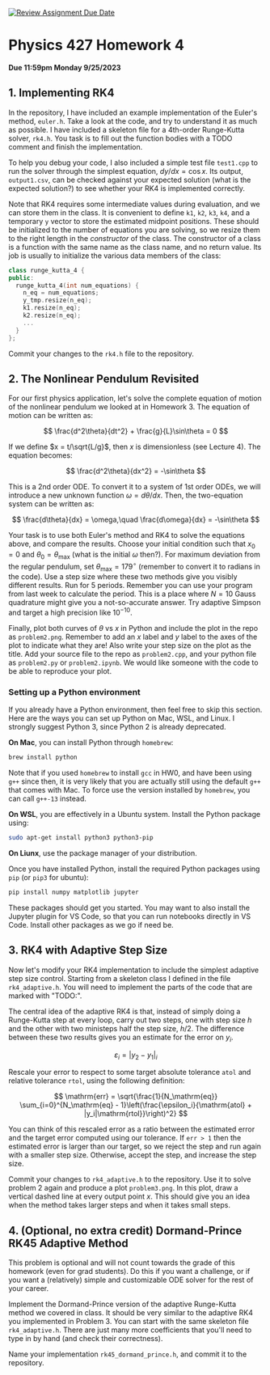 [![Review Assignment Due Date](https://classroom.github.com/assets/deadline-readme-button-24ddc0f5d75046c5622901739e7c5dd533143b0c8e959d652212380cedb1ea36.svg)](https://classroom.github.com/a/Yg33y6UU)
# Physics 427 Homework 4

__Due 11:59pm Monday 9/25/2023__

## 1. Implementing RK4

In the repository, I have included an example implementation of the Euler's
method, `euler.h`. Take a look at the code, and try to understand it as much as
possible. I have included a skeleton file for a 4th-order Runge-Kutta solver,
`rk4.h`. You task is to fill out the function bodies with a TODO comment and finish the implementation.

To help you debug your code, I also included a simple test file `test1.cpp` to
run the solver through the simplest equation, $dy/dx = \cos x$. Its output,
`output1.csv`, can be checked against your expected solution (what is the
expected solution?) to see whether your RK4 is implemented correctly.

Note that RK4 requires some intermediate values during evaluation, and we can store them in the class. It is convenient to define `k1`, `k2`, `k3`, `k4`, and a temporary `y` vector to store the estimated midpoint positions. These should be initialized to the number of equations you are solving, so we resize them to the right length in the _constructor_ of the class. The constructor of a class is a function with the same name as the class name, and no return value. Its job is usually to initialize the various data members of the class:

``` c++
class runge_kutta_4 {
public:
  runge_kutta_4(int num_equations) {
    n_eq = num_equations;
    y_tmp.resize(n_eq);
    k1.resize(n_eq);
    k2.resize(n_eq);
    ...
  }
};
```

Commit your changes to the `rk4.h` file to the repository.

## 2. The Nonlinear Pendulum Revisited

For our first physics application, let's solve the complete equation of motion of the nonlinear pendulum we looked at in Homework 3. The equation of motion can be written as:

$$
\frac{d^2\theta}{dt^2} + \frac{g}{L}\sin\theta = 0
$$

If we define $x = t/\sqrt{L/g}$, then $x$ is dimensionless (see Lecture 4). The equation becomes:

$$
\frac{d^2\theta}{dx^2} = -\sin\theta
$$

This is a 2nd order ODE. To convert it to a system of 1st order ODEs, we will introduce a new unknown function $\omega = d\theta/dx$. Then, the two-equation system can be written as:

$$
\frac{d\theta}{dx} = \omega,\quad \frac{d\omega}{dx} = -\sin\theta
$$

Your task is to use both Euler's method and RK4 to solve the equations above, and compare the results. Choose your initial condition such that $x_0 = 0$ and $\theta_0 = \theta_\mathrm{max}$ (what is the initial $\omega$ then?). For maximum deviation from the regular pendulum, set $\theta_\mathrm{max} = 179^\circ$ (remember to convert it to radians in the code). Use a step size where these two methods give you visibly different results. Run for 5 periods. Remember you can use your program from last week to calculate the period. This is a place where $N=10$ Gauss quadrature might give you a not-so-accurate answer. Try adaptive Simpson and target a high precision like $10^{-10}$.

Finally, plot both curves of $\theta$ vs $x$ in Python and include the plot in the repo as `problem2.png`. Remember to add an $x$ label and $y$ label to the axes of the plot to indicate what they are! Also write your step size on the plot as the title. Add your source file to the repo as `problem2.cpp`, and your python file as `problem2.py` or `problem2.ipynb`. We would like someone with the code to be able to reproduce your plot. 

### Setting up a Python environment

If you already have a Python environment, then feel free to skip this section. Here are the ways you can set up Python on Mac, WSL, and Linux. I strongly suggest Python 3, since Python 2 is already deprecated. 

__On Mac__, you can install Python through `homebrew`:

``` sh
brew install python
```

Note that if you used `homebrew` to install `gcc` in HW0, and have been using `g++` since then, it is very likely that you are actually still using the default `g++` that comes with Mac. To force use the version installed by `homebrew`, you can call `g++-13` instead.

__On WSL__, you are effectively in a Ubuntu system. Install the Python package using:

``` sh
sudo apt-get install python3 python3-pip
```

__On Liunx__, use the package manager of your distribution. 

Once you have installed Python, install the required Python packages using `pip` (or `pip3` for ubuntu):

``` sh
pip install numpy matplotlib jupyter
```

These packages should get you started. You may want to also install the Jupyter plugin for VS Code, so that you can run notebooks directly in VS Code. Install other packages as we go if need be.

## 3. RK4 with Adaptive Step Size

Now let's modify your RK4 implementation to include the simplest adaptive step size control. Starting from a skeleton class I defined in the file `rk4_adaptive.h`. You will need to implement the parts of the code that are marked with "TODO:". 

The central idea of the adaptive RK4 is that, instead of simply doing a Runge-Kutta step at every loop, carry out two steps, one with step size $h$ and the other with two ministeps half the step size, $h/2$. The difference between these two results gives you an estimate for the error on $y_i$.

$$
\varepsilon_i = |y_2 - y_1|_i
$$

Rescale your error to respect to some target absolute tolerance `atol` and relative tolerance `rtol`, using the following definition:

$$
\mathrm{err} = \sqrt{\frac{1}{N_\mathrm{eq}} \sum_{i=0}^{N_\mathrm{eq} - 1}\left(\frac{\epsilon_i}{\mathrm{atol} + |y_i|\mathrm{rtol}}\right)^2}
$$

You can think of this rescaled error as a ratio between the estimated error and the target error computed using our tolerance. If `err > 1` then the estimated error is larger than our target, so we reject the step and run again with a smaller step size. Otherwise, accept the step, and increase the step size.

Commit your changes to `rk4_adaptive.h` to the repository. Use it to solve problem 2 again and produce a plot `problem3.png`. In this plot, draw a vertical dashed line at every output point $x$. This should give you an idea when the method takes larger steps and when it takes small steps.

## 4. (Optional, no extra credit) Dormand-Prince RK45 Adaptive Method

This problem is optional and will not count towards the grade of this homework (even for grad students). Do this if you want a challenge, or if you want a (relatively) simple and customizable ODE solver for the rest of your career.

Implement the Dormand-Prince version of the adaptive Runge-Kutta method we covered in class. It should be very similar to the adaptive RK4 you implemented in Problem 3. You can start with the same skeleton file `rk4_adaptive.h`. There are just many more coefficients that you'll need to type in by hand (and check their correctness).

Name your implementation `rk45_dormand_prince.h`, and commit it to the repository. 


